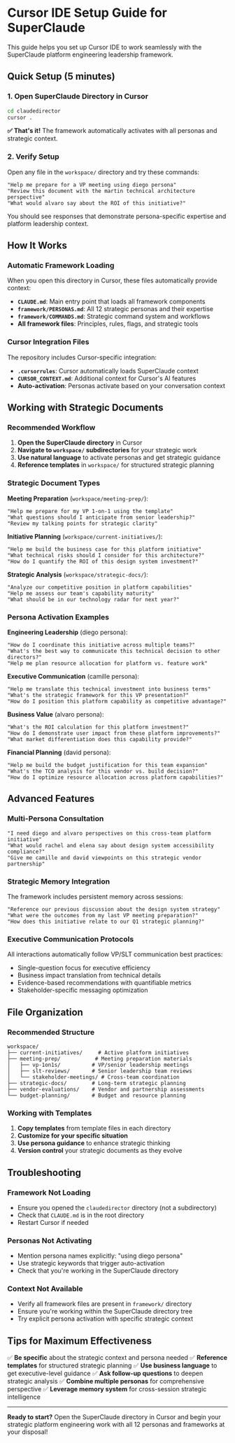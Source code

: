 # Cursor IDE Setup Guide for SuperClaude

This guide helps you set up Cursor IDE to work seamlessly with the SuperClaude platform engineering leadership framework.

## Quick Setup (5 minutes)

### 1. Open SuperClaude Directory in Cursor

```bash
cd claudedirector
cursor .
```

**✅ That's it!** The framework automatically activates with all personas and strategic context.

### 2. Verify Setup

Open any file in the `workspace/` directory and try these commands:

```
"Help me prepare for a VP meeting using diego persona"
"Review this document with the martin technical architecture perspective"
"What would alvaro say about the ROI of this initiative?"
```

You should see responses that demonstrate persona-specific expertise and platform leadership context.

## How It Works

### Automatic Framework Loading

When you open this directory in Cursor, these files automatically provide context:

- **`CLAUDE.md`**: Main entry point that loads all framework components
- **`framework/PERSONAS.md`**: All 12 strategic personas and their expertise
- **`framework/COMMANDS.md`**: Strategic command system and workflows
- **All framework files**: Principles, rules, flags, and strategic tools

### Cursor Integration Files

The repository includes Cursor-specific integration:

- **`.cursorrules`**: Cursor automatically loads SuperClaude context
- **`CURSOR_CONTEXT.md`**: Additional context for Cursor's AI features
- **Auto-activation**: Personas activate based on your conversation context

## Working with Strategic Documents

### Recommended Workflow

1. **Open the SuperClaude directory** in Cursor
2. **Navigate to `workspace/` subdirectories** for your strategic work
3. **Use natural language** to activate personas and get strategic guidance
4. **Reference templates** in `workspace/` for structured strategic planning

### Strategic Document Types

**Meeting Preparation** (`workspace/meeting-prep/`):
```
"Help me prepare for my VP 1-on-1 using the template"
"What questions should I anticipate from senior leadership?"
"Review my talking points for strategic clarity"
```

**Initiative Planning** (`workspace/current-initiatives/`):
```
"Help me build the business case for this platform initiative"
"What technical risks should I consider for this architecture?"
"How do I quantify the ROI of this design system investment?"
```

**Strategic Analysis** (`workspace/strategic-docs/`):
```
"Analyze our competitive position in platform capabilities"
"Help me assess our team's capability maturity"
"What should be in our technology radar for next year?"
```

### Persona Activation Examples

**Engineering Leadership** (diego persona):
```
"How do I coordinate this initiative across multiple teams?"
"What's the best way to communicate this technical decision to other directors?"
"Help me plan resource allocation for platform vs. feature work"
```

**Executive Communication** (camille persona):
```
"Help me translate this technical investment into business terms"
"What's the strategic framework for this VP presentation?"
"How do I position this platform capability as competitive advantage?"
```

**Business Value** (alvaro persona):
```
"What's the ROI calculation for this platform investment?"
"How do I demonstrate user impact from these platform improvements?"
"What market differentiation does this capability provide?"
```

**Financial Planning** (david persona):
```
"Help me build the budget justification for this team expansion"
"What's the TCO analysis for this vendor vs. build decision?"
"How do I optimize resource allocation across platform capabilities?"
```

## Advanced Features

### Multi-Persona Consultation

```
"I need diego and alvaro perspectives on this cross-team platform initiative"
"What would rachel and elena say about design system accessibility compliance?"
"Give me camille and david viewpoints on this strategic vendor partnership"
```

### Strategic Memory Integration

The framework includes persistent memory across sessions:
```
"Reference our previous discussion about the design system strategy"
"What were the outcomes from my last VP meeting preparation?"
"How does this initiative relate to our Q1 strategic planning?"
```

### Executive Communication Protocols

All interactions automatically follow VP/SLT communication best practices:
- Single-question focus for executive efficiency
- Business impact translation from technical details
- Evidence-based recommendations with quantifiable metrics
- Stakeholder-specific messaging optimization

## File Organization

### Recommended Structure

```
workspace/
├── current-initiatives/     # Active platform initiatives
├── meeting-prep/           # Meeting preparation materials
│   ├── vp-1on1s/          # VP/senior leadership meetings
│   ├── slt-reviews/       # Senior leadership team reviews
│   └── stakeholder-meetings/ # Cross-team coordination
├── strategic-docs/        # Long-term strategic planning
├── vendor-evaluations/    # Vendor and partnership assessments
└── budget-planning/       # Budget and resource planning
```

### Working with Templates

1. **Copy templates** from template files in each directory
2. **Customize for your specific situation**
3. **Use persona guidance** to enhance strategic thinking
4. **Version control** your strategic documents as they evolve

## Troubleshooting

### Framework Not Loading
- Ensure you opened the `claudedirector` directory (not a subdirectory)
- Check that `CLAUDE.md` is in the root directory
- Restart Cursor if needed

### Personas Not Activating
- Mention persona names explicitly: "using diego persona"
- Use strategic keywords that trigger auto-activation
- Check that you're working in the SuperClaude directory

### Context Not Available
- Verify all framework files are present in `framework/` directory
- Ensure you're working within the SuperClaude directory tree
- Try explicit persona activation with specific strategic context

## Tips for Maximum Effectiveness

✅ **Be specific** about the strategic context and persona needed
✅ **Reference templates** for structured strategic planning
✅ **Use business language** to get executive-level guidance
✅ **Ask follow-up questions** to deepen strategic analysis
✅ **Combine multiple personas** for comprehensive perspective
✅ **Leverage memory system** for cross-session strategic intelligence

---

**Ready to start?** Open the SuperClaude directory in Cursor and begin your strategic platform engineering work with all 12 personas and frameworks at your disposal!
